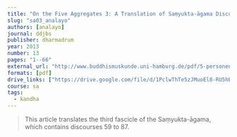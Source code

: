 ```yaml
---
title: "On the Five Aggregates 3: A Translation of Saṃyukta-āgama Discourses 59 to 87"
slug: "sa03_analayo"
authors: [analayo]
journal: ddjbs
publisher: dharmadrum
year: 2013
number: 13
pages: "1--66"
external_url: "http://www.buddhismuskunde.uni-hamburg.de/pdf/5-personen/analayo/translations/sa03.pdf"
formats: [pdf]
drive_links: ["https://drive.google.com/file/d/1PclwThTe5zJMuoEl8-RU5hBzo7iTopxF/view?usp=drivesdk"]
course: sa
tags:
  - kandha
---
```


> This article translates the third fascicle of the Saṃyukta-āgama, which contains discourses 59 to 87.

